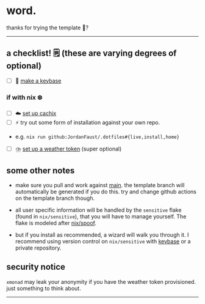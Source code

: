 # word.

thanks for trying the template :tada:?

---

## a checklist! :spiral_notepad: (these are varying degrees of optional)

- [ ] :key: [make a keybase](https://keybase.io)

### if with nix :snowflake:

- [ ] :cloud: [set up cachix](https://github.com/JordanFaust/.dotfiles/blob/template/.github/workflows/cache.yml)
- [ ] :zap: try out some form of installation against your own repo.
- e.g.  `nix run github:JordanFaust/.dotfiles#{live,install,home}`
- [ ]  :cloud_with_lightning_and_rain:  [set up a weather token](https://github.com/JordanFaust/.dotfiles/blob/template/nix/home/programs/eww.nix) (super optional)

## some other notes

- make sure you pull and work against [main](https://github.com/JordanFaust/.dotfiles/compare/main...?expand=1). the template branch will automatically be generated if you do this. try and change github actions on the template branch though.

 - all user specific information will be handled by the `sensitive` flake (found in `nix/sensitive`), that you will have to manage yourself. The flake is modeled after [nix/spoof](https://github.com/JordanFaust/.dotfiles/blob/template/nix/flake.nix).

 - but if you install as recommended, a wizard will walk you through it. I recommend using version control on `nix/sensitive` with [keybase](https://book.keybase.io/git) or a private repository.

## security notice
`xmonad` may leak your anonymity if you have the weather token provisioned.
just something to think about.

---

